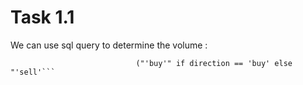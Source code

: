 # Task 1.1
We can use sql query to determine the volume : 
```SELECT SUM(quantity) FROM epex_12_20_12_13 WHERE side = " + 
                            ("'buy'" if direction == 'buy' else "'sell'```